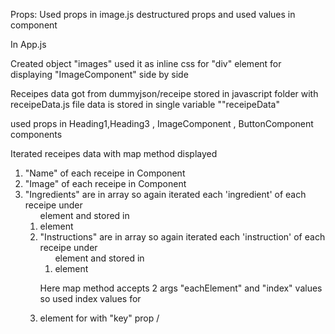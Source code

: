 Props:
Used props in image.js
destructured props and used values in component

In App.js

Created object "images" used it as inline css for "div" element for displaying "ImageComponent" side by side

Receipes data got from dummyjson/receipe stored in javascript folder with receipeData.js file
data is stored in single variable ""receipeData"

used props in Heading1,Heading3 , ImageComponent , ButtonComponent components

Iterated receipes data with map method displayed

1. "Name" of each receipe in <Heading1/> Component
2. "Image" of each receipe in <ImageComponent /> Component
3. "Ingredients" are in array so again iterated each 'ingredient' of each receipe under <ol> element and stored in <li> element
4. "Instructions" are in array so again iterated each 'instruction' of each receipe under <ol> element and stored in <li> element

Here map method accepts 2 args "eachElement" and "index" values so used index values for <li> element for with "key" prop
/
